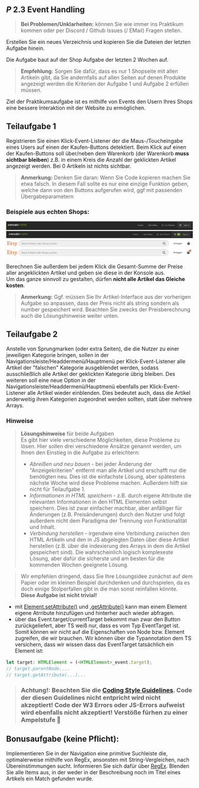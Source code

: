 ## _P_ **2.3** Event Handling

>**Bei Problemen/Unklarheiten:** können Sie wie immer ins Praktikum kommen oder per Discord / Github Issues (/ EMail) Fragen stellen.

Erstellen Sie ein neues Verzeichnis und kopieren Sie die Dateien der letzten Aufgabe hinein. 

Die Aufgabe baut auf der Shop Aufgabe der letzten 2 Wochen auf. 

>**Empfehlung:** Sorgen Sie dafür, dass es nur 1 Shopseite mit allen Artikeln gibt, da Sie andernfalls auf allen Seiten auf denen Produkte angezeigt werden die Kriterien der Aufgabe 1 und Aufgabe 2 erfüllen müssen. 

Ziel der Praktikumsaufgabe ist es mithilfe von Events den Usern Ihres Shops eine bessere Interaktion mit der Website zu ermöglichen.

## Teilaufgabe 1

Registrieren Sie einen Klick-Event-Listener der die Maus-/Toucheingabe eines Users auf einen der Kaufen-Buttons detektiert. Beim Klick auf einen der Kaufen-Buttons soll über/neben dem Warenkorb (der Warenkorb **muss sichtbar bleiben**) z.B. in einem Kreis die Anzahl der geklickten Artikel angezeigt werden. Bei 0 Artikeln ist nichts sichtbar.

>**Anmerkung:** Denken Sie daran: Wenn Sie Code kopieren machen Sie etwa falsch. In diesem Fall sollte es nur eine einzige Funktion geben, welche dann von den Buttons aufgerufen wird, ggf mit passenden Übergabeparametern

### Beispiele aus echten Shops:

![Bsp. 1](buy_ex_2.PNG)
![Bsp. 1](buy_ex_1.PNG)
![Bsp. 1](buy_ex_4.PNG)
![Bsp. 1](buy_ex_3.PNG)

Berechnen Sie außerdem bei jedem Klick die Gesamt-Summe der Preise aller angeklickten Artikel und geben sie diese in der Konsole aus.  
Um das ganze sinnvoll zu gestalten, dürfen **nicht alle Artikel das Gleiche kosten**.

>**Anmerkung:** Ggf. müssen Sie Ihr Artikel-Interface aus der vorherigen Aufgabe so anpassen, dass der Preis nicht als string sondern als number gespeichert wird. Beachten Sie zwecks der Preisberechnung auch die Lösungshinweise weiter unten.

## Teilaufgabe 2

Anstelle von Sprungmarken (oder extra Seiten), die die Nutzer zu einer jeweiligen Kategorie bringen, sollen in der Navigationsleiste/Headdermenü/Hauptmenü per Klick-Event-Listener alle Artikel der "falschen" Kategorie ausgeblendet werden, sodass ausschließlich alle Artikel der geklickten Kategorie übrig bleiben. Des weiteren soll eine neue Option in der Navigationsleiste/Headdermenü/Hauptmenü ebenfalls per Klick-Event-Listener alle Artikel wieder einblenden. Dies bedeutet auch, dass die Artikel anderweitig ihren Kategorien zugeordnet werden sollten, statt über mehrere Arrays.

### Hinweise

>**Lösungshinweise** für beide Aufgaben  
Es gibt hier viele verschiedene Möglichkeiten, diese Probleme zu lösen. Hier sollen drei verschiedene Ansätze genannt werden, um Ihnen den Einstieg in die Aufgabe zu erleichtern:
> - _Abreißen und neu bauen_ - bei jeder Änderung der "Anzeigekriterien" entfernt man alle Artikel und erschafft nur die benötigten neu. Dies ist die einfachste Lösung, aber spätestens nächste Woche wird diese Probleme machen. Außerdem hilft sie nicht für Teilaufgabe 1.
> - _Informationen in HTML speichern_ - z.B. durch eigene Attribute die relevanten Informationen in den HTML Elementen selbst speichern. Dies ist zwar einfacher machbar, aber anfälliger für Änderungen (z.B. Preisänderungen) durch den Nutzer und folgt außerdem nicht dem Paradigma der Trennung von Funktionalität und Inhalt.
> - _Verbindung herstellen_ - irgendwie eine Verbindung zwischen den HTML Artikeln und den in JS abgelegten Daten über diese Artikel herstellen (z.B. über die indexierung des Arrays in dem die Artikel gespeichert sind). Die wahrscheinlich logisch komplexeste Lösung, aber dafür die sicherste und am besten für die kommenden Wochen geeignete Lösung.  

> Wir empfehlen dringend, dass Sie Ihre Lösungsidee zunächst auf dem Papier oder im kleinen Beispiel durchdenken und durchspielen, da es doch einige Stolperfallen gibt in die man sonst reinfallen könnte. **Diese Aufgabe ist nicht trivial!**

- mit [Element.setAttribute()](https://www.w3schools.com/jsref/met_element_setattribute.asp) und [.getAttribute()](https://www.w3schools.com/jsref/met_element_getattribute.asp) kann man einem Element eigene Atrribute hinzufügen und hinterher auch wieder abfragen.
- über das Event.target/currentTarget bekommt man zwar den Button zurückgeliefert, aber TS weiß nur, dass es vom Typ EventTarget ist. Somit können wir nicht auf die Eigenschaften von Node bzw. Element zugreifen, die wir brauchen. Wir können über die Typannotation dem TS versichern, dass wir wissen dass das EventTarget tatsächlich ein Element ist:  
```typescript
let target: HTMLElement = (<HTMLElement>_event.target);
// target.parentNode....
// target.getAttribute(...)...
```

>### **Achtung!:** Beachten Sie die [<ins>Coding Style Guidelines</ins>](https://hs-furtwangen.github.io/GIS-WiSe-2020-2021/codingstyle/). Code der diesen Guidelines nicht entpricht wird nicht akzeptiert! Code der W3 Errors oder JS-Errors aufweist wird ebenfalls nicht akzeptiert! Verstöße fürhen zu einer Ampelstufe 🚦

## Bonusaufgabe (keine Pflicht):

Implementieren Sie in der Navigation eine primitive Suchleiste die, optimalerweise mithilfe von RegEx, ansonsten mit String-Vergleichen, nach Übereinstimmungen sucht. Informieren Sie sich dafür über [RegEx](https://regexr.com/). Blenden Sie alle Items aus, in der weder in der Beschreibung noch im Titel eines Artikels ein Match gefunden wurde.
